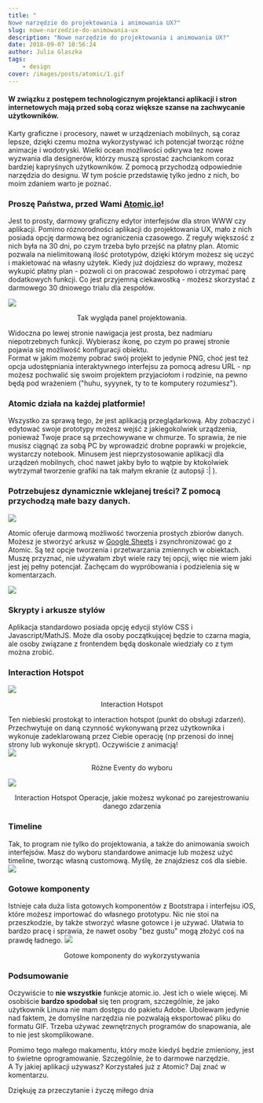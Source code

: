 ```yaml
---
title: "
Nowe narzędzie do projektowania i animowania UX?"
slug: nowe-narzedzie-do-animowania-ux
description: "Nowe narzędzie do projektowania i animowania UX?"
date: 2018-09-07 10:56:24
author: Julia Glaszka
tags:
    - design
cover: /images/posts/atomic/1.gif
---
```




#### W związku z postępem technologicznym projektanci aplikacji i stron internetowych mają przed sobą coraz większe szanse na zachwycanie użytkowników. 

Karty graficzne i procesory, nawet w urządzeniach mobilnych, są coraz lepsze, dzięki czemu można wykorzystywać ich potencjał tworząc różne animacje i wodotryski. Wielki ocean możliwości odkrywa tez nowe wyzwania dla designerów, którzy muszą sprostać zachciankom coraz bardziej kapryśnych użytkowników. Z pomocą przychodzą odpowiednie narzędzia do designu. W tym poście przedstawię tylko jedno z nich, bo moim zdaniem warto je poznać.  

### Proszę Państwa, przed Wami [Atomic.io](http://atomic.io/)!

Jest to prosty, darmowy graficzny edytor interfejsów dla stron WWW czy aplikacji. Pomimo róznorodności aplikacji do projektowania UX, mało z nich posiada opcję darmową bez ograniczenia czasowego. Z reguły większość z nich była na 30 dni, po czym trzeba było przejść na płatny plan. Atomic pozwala na nielimitowaną ilość prototypów, dzięki którym możesz się uczyć i makietować na własny użytek. Kiedy już dojdziesz do wprawy, możesz wykupić płatny plan - pozwoli ci on pracować zespołowo i otrzymać parę dodatkowych funkcji. Co jest przyjemną ciekawostką - możesz skorzystać z darmowego 30 dniowego trialu dla zespołów.  




![](/images/posts/atomic/2.png)
<div align="center"> 
Tak wygląda panel projektowania. </div>


Widoczna po lewej stronie nawigacja jest prosta, bez nadmiaru niepotrzebnych funkcji. Wybierasz ikonę, po czym po prawej stronie pojawia się możliwość konfiguracji obiektu.  
Format w jakim możemy pobrać swój projekt to jedynie PNG, choć jest też opcja udostępniania interaktywnego interfejsu za pomocą adresu URL - np możesz pochwalić się swoim projektem przyjaciołom i rodzinie, na pewno będą pod wrażeniem ("huhu, syyynek, ty to te komputery rozumiesz").  

### Atomic działa na każdej platformie!

Wszystko za sprawą tego, że jest aplikacją przeglądarkową. Aby zobaczyć i edytować swoje prototypy możesz wejść z jakiegokolwiek urządzenia, ponieważ Twoje prace są przechowywane w chmurze. To sprawia, że nie musisz ciągnąć za sobą PC by wprowadzić drobne poprawki w projekcie, wystarczy notebook. Minusem jest nieprzystosowanie aplikacji dla urządzeń mobilnych, choć nawet jakby było to wątpie by ktokolwiek wytrzymał tworzenie grafiki na tak małym ekranie (z autopsji :| ).

### Potrzebujesz dynamicznie wklejanej treści? Z pomocą przychodzą małe bazy danych.



![](/images/posts/atomic/3.png)


Atomic oferuje darmową możliwość tworzenia prostych zbiorów danych. Możesz je stworzyć arkusz w [Google Sheets](https://www.google.pl/intl/pl/sheets/about/) i zsynchronizować go z Atomic. Są też opcje tworzenia i przetwarzania zmiennych w obiektach. Muszę przyznać, nie używałam zbyt wiele razy tej opcji, więc nie wiem jaki jest jej pełny potencjał. Zachęcam do wypróbowania i podzielenia się w komentarzach.

![](/images/posts/atomic/4.png)


### Skrypty i arkusze stylów

Aplikacja standardowo posiada opcję edycji stylów CSS i Javascript/MathJS. Może dla osoby początkującej będzie to czarna magia, ale osoby związane z frontendem będą doskonale wiedziały co z tym można zrobić.  

### Interaction Hotspot

![](/images/posts/atomic/5.png)
<div align="center"> 
Interaction Hotspot </div>



Ten niebieski prostokąt to interaction hotspot (punkt do obsługi zdarzeń). Przechwytuje on daną czynność wykonywaną przez użytkownika i wykonuje zadeklarowaną przez Ciebie operację (np przenosi do innej strony lub wykonuje skrypt). Oczywiście z animacją!  
![](/images/posts/atomic/6.png)
<div align="center"> 
Różne Eventy do wyboru </div>

![](/images/posts/atomic/7.png)
<div align="center"> 
Interaction Hotspot 
Operacje, jakie możesz wykonać po zarejestrowaniu danego zdarzenia</div>

### Timeline 

Tak, to program nie tylko do projektowania, a także do animowania swoich interfejsów. Masz do wyboru standardowe animacje lub możesz użyć timeline, tworząc własną customową. Myślę, że znajdziesz coś dla siebie.
![](/images/posts/atomic/8.png)



### Gotowe komponenty



Istnieje cała duża lista gotowych komponentów z Bootstrapa i interfejsu iOS, które możesz importować do własnego prototypu. Nic nie stoi na przeszkodzie, by także stworzyć własne gotowce i je używać. Ułatwia to bardzo pracę i sprawia, że nawet osoby "bez gustu" mogą złożyć coś na prawdę ładnego.
![](/images/posts/atomic/9.png)

<div align="center"> 
Gotowe komponenty do wykorzystywania</div>


### Podsumowanie 
Oczywiście to **nie wszystkie** funkcje atomic.io. Jest ich o wiele więcej. Mi osobiście **bardzo spodobał** się ten program, szczególnie, że jako użytkownik Linuxa nie mam dostępu do pakietu Adobe. Ubolewam jedynie nad faktem, że domyślne narzędzia nie pozwalają eksportować pliku do formatu GIF. Trzeba używać zewnętrznych programów do snapowania, ale to nie jest skomplikowane.

Pomimo tego małego makamentu, który może kiedyś będzie zmieniony, jest to świetne oprogramowanie. Szczególnie, że to darmowe narzędzie.  
A Ty jakiej aplikacji używasz? Korzystałeś już z Atomic? Daj znać w komentarzu.  


Dziękuję za przeczytanie i życzę miłego dnia
</div>